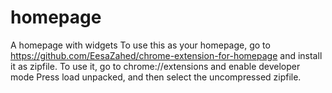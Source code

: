 # homepage
A homepage with widgets
To use this as your homepage, go to https://github.com/EesaZahed/chrome-extension-for-homepage and install it as zipfile.
To use it, go to chrome://extensions and enable developer mode
Press load unpacked, and then select the uncompressed zipfile.
